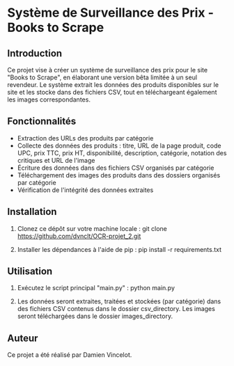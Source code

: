 # Système de Surveillance des Prix - Books to Scrape

## Introduction

Ce projet vise à créer un système de surveillance des prix pour le site "Books to Scrape", en élaborant une version bêta limitée à un seul revendeur. 
Le système extrait les données des produits disponibles sur le site et les stocke dans des fichiers CSV, tout en téléchargeant également les images correspondantes.


## Fonctionnalités

- Extraction des URLs des produits par catégorie
- Collecte des données des produits : titre, URL de la page produit, code UPC, prix TTC, prix HT, disponibilité, description, catégorie, notation des critiques et URL de l'image
- Écriture des données dans des fichiers CSV organisés par catégorie
- Téléchargement des images des produits dans des dossiers organisés par catégorie
- Vérification de l'intégrité des données extraites


## Installation

1. Clonez ce dépôt sur votre machine locale :
   git clone https://github.com/dvnclt/OCR-projet_2.git

2. Installer les dépendances à l'aide de pip :
   pip install -r requirements.txt
   

## Utilisation

1. Exécutez le script principal "main.py" :
   python main.py

2. Les données seront extraites, traitées et stockées (par catégorie) dans des fichiers CSV contenus dans le dossier csv_directory.
   Les images seront téléchargées dans le dossier images_directory.

## Auteur

Ce projet a été réalisé par Damien Vincelot.